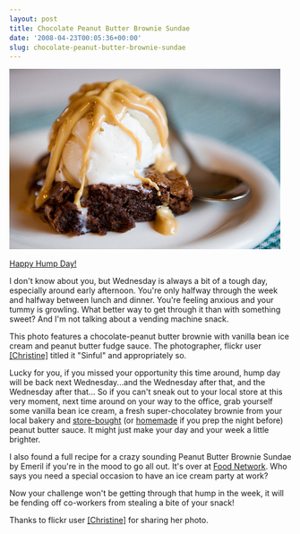 ```yaml
---
layout: post
title: Chocolate Peanut Butter Brownie Sundae
date: '2008-04-23T00:05:36+00:00'
slug: chocolate-peanut-butter-brownie-sundae
---
```

<a href="http://www.flickr.com/photos/labimposter/2416785323/"><img src='images/uploads/2008/04/cpb_brownie_sundae.jpg' alt='Chocolate Peanut Butter Brownie Sundae' /></a>

<a href="http://www.urbandictionary.com/define.php?term=hump+day">Happy Hump Day!</a>

I don't know about you, but Wednesday is always a bit of a tough day, especially around early afternoon. You're only halfway through the week and halfway between lunch and dinner. You're feeling anxious and your tummy is growling. What better way to get through it than with something sweet? And I'm not talking about a vending machine snack.

This photo features a chocolate-peanut butter brownie with vanilla bean ice cream and peanut butter fudge sauce. The photographer, flickr user <a href="http://www.flickr.com/photos/labimposter/">[Christine]</a> titled it "Sinful" and appropriately so.

Lucky for you, if you missed your opportunity this time around, hump day will be back next Wednesday...and the Wednesday after that, and the Wednesday after that... So if you can't sneak out to your local store at this very moment, next time around on your way to the office, grab yourself some vanilla bean ice cream, a fresh super-chocolatey brownie from your local bakery and <a href="http://www.stonewallkitchen.com/prdsell.aspx?L0=specialtyfoods&L1=Toppings&L2=Dessert&L3=ChocolatePeanutButterSauce">store-bought</a> (or <a href="http://www.cpbgallery.com/2008/03/21/nigella-lawsons-chocolate-peanut-butter-fudge-sundae/">homemade</a> if you prep the night before) peanut butter sauce. It might just make your day and your week a little brighter.

I also found a full recipe for a crazy sounding Peanut Butter Brownie Sundae by Emeril if you're in the mood to go all out. It's over at <a href="http://www.foodnetwork.com/food/recipes/recipe/0,,FOOD_9936_36480,00.html">Food Network</a>. Who says you need a special occasion to have an ice cream party at work?

Now your challenge won't be getting through that hump in the week, it will be fending off co-workers from stealing a bite of your snack!

Thanks to flickr user <a href="http://www.flickr.com/photos/labimposter/">[Christine]</a> for sharing her photo.

